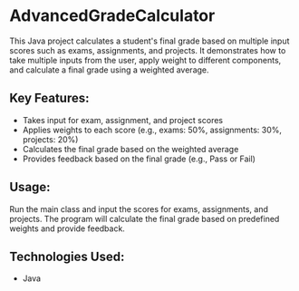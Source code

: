 # AdvancedGradeCalculator

This Java project calculates a student's final grade based on multiple input scores such as exams, assignments, and projects. It demonstrates how to take multiple inputs from the user, apply weight to different components, and calculate a final grade using a weighted average.

## Key Features:
- Takes input for exam, assignment, and project scores
- Applies weights to each score (e.g., exams: 50%, assignments: 30%, projects: 20%)
- Calculates the final grade based on the weighted average
- Provides feedback based on the final grade (e.g., Pass or Fail)

## Usage:
Run the main class and input the scores for exams, assignments, and projects. The program will calculate the final grade based on predefined weights and provide feedback.

## Technologies Used:
- Java
